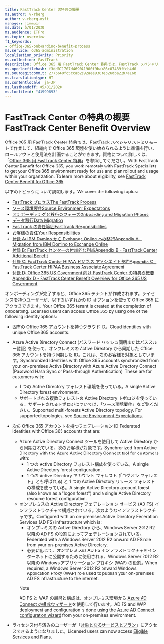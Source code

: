 ```yaml
---
title: FastTrack Center の特典の概要
ms.author: v-rberg
author: v-rberg-msft
manager: jimmuir
ms.date: 5/01/2020
ms.audience: ITPro
ms.topic: overview
f1_keywords:
- office-365-onboarding-benefit-process
ms.service: o365-administration
localization_priority: Priority
ms.collection: FastTrack
description: Office 365 用 FastTrack Center 特典では、FastTrack スペシャリストとリモートで作業して、組織内で Office 365 環境を使い始められるように準備を行い、ロールアウトと使用法を計画することができます。資格について詳しくは、「Office 365 用 FastTrack Center 特典」を参照してください。
ms.openlocfilehash: f3dd071707d469041900f9bab86c07489ffcb4d0
ms.sourcegitcommit: 2775660fc5ccab2e92aee9383e326dba22b7a16b
ms.translationtype: HT
ms.contentlocale: ja-JP
ms.lasthandoff: 05/01/2020
ms.locfileid: "43999893"
---
```

# <a name="fasttrack-center-benefit-overview"></a><span data-ttu-id="cf92e-104">FastTrack Center の特典の概要</span><span class="sxs-lookup"><span data-stu-id="cf92e-104">FastTrack Center Benefit Overview</span></span>

<span data-ttu-id="cf92e-p102">Office 365 用 FastTrack Center 特典では、FastTrack スペシャリストとリモートで作業して、組織内で Office 365 環境を使い始められるように準備を行い、ロールアウトと使用法を計画することができます。資格について詳しくは、「[Office 365 用 FastTrack Center 特典](O365-fasttrack-benefit-for-office-365.md)」を参照してください。</span><span class="sxs-lookup"><span data-stu-id="cf92e-p102">With FastTrack Center Benefit for Office 365, you work remotely with FastTrack Specialists to get your Office 365 environment ready for use and plan rollout and usage within your organization. To learn more about eligibility, see [FastTrack Center Benefit for Office 365](O365-fasttrack-benefit-for-office-365.md).</span></span>
  
<span data-ttu-id="cf92e-107">以下のトピックについて説明します。</span><span class="sxs-lookup"><span data-stu-id="cf92e-107">We cover the following topics:</span></span>
- [<span data-ttu-id="cf92e-108">FastTrack プロセス</span><span class="sxs-lookup"><span data-stu-id="cf92e-108">The FastTrack Process</span></span>](O365-fasttrack-process.md) 
- [<span data-ttu-id="cf92e-109">ソース環境要件</span><span class="sxs-lookup"><span data-stu-id="cf92e-109">Source Environment Expectations</span></span>](O365-source-environment-expectations.md)
- [<span data-ttu-id="cf92e-110">オンボーディングと移行のフェーズ</span><span class="sxs-lookup"><span data-stu-id="cf92e-110">Onboarding and Migration Phases</span></span>](O365-onboarding-and-migration.md)
- [<span data-ttu-id="cf92e-111">データ移行</span><span class="sxs-lookup"><span data-stu-id="cf92e-111">Data Migration</span></span>](O365-data-migration.md)
- [<span data-ttu-id="cf92e-112">FastTrack の責任範囲</span><span class="sxs-lookup"><span data-stu-id="cf92e-112">FastTrack Responsibilities</span></span>](O365-fasttrack-responsibilities.md)
- [<span data-ttu-id="cf92e-113">お客様の責任</span><span class="sxs-lookup"><span data-stu-id="cf92e-113">Your Responsibilities</span></span>](O365-your-responsibilities.md) 
- [<span data-ttu-id="cf92e-114">付録 A: IBM Domino から Exchange Online への移行</span><span class="sxs-lookup"><span data-stu-id="cf92e-114">Appendix A - Migration from IBM Domino to Exchange Online</span></span>](O365-from-ibm-domino-to-exchange-online.md)
- [<span data-ttu-id="cf92e-115">付録 B: FastTrack センターの付加的な利点</span><span class="sxs-lookup"><span data-stu-id="cf92e-115">Appendix B - FastTrack Center Additional Benefit</span></span>](O365-fasttrack-additional-benefits.md)
- [<span data-ttu-id="cf92e-116">付録 C: FastTrack Center HIPAA ビジネス アソシエイト契約</span><span class="sxs-lookup"><span data-stu-id="cf92e-116">Appendix C - FastTrack Center HIPAA Business Associate Agreement</span></span>](O365-hipaa-business-associate-agreement.md)
- [<span data-ttu-id="cf92e-117">付録 D: Office 365 US Government 向け FastTrack Center の特典の概要</span><span class="sxs-lookup"><span data-stu-id="cf92e-117">Appendix D - FastTrack Center Benefit Overview for Office 365 US Government</span></span>](US-Gov-appendix-overview.md)
    
<span data-ttu-id="cf92e-p103">オンボーディングが完了すると、Office 365 テナントが作成されます。ライセンスを持つユーザーが、以下のいずれかの ID オプションを使って Office 365 にアクセスできます。</span><span class="sxs-lookup"><span data-stu-id="cf92e-p103">Your Office 365 tenant is created at the completion of onboarding. Licensed users can access Office 365 by using one of the following identity options:</span></span>
- <span data-ttu-id="cf92e-120">固有の Office 365 アカウントを持つクラウド ID。</span><span class="sxs-lookup"><span data-stu-id="cf92e-120">Cloud identities with unique Office 365 accounts.</span></span>
- <span data-ttu-id="cf92e-p104">Azure Active Directory Connect (パスワード ハッシュ同期またはパススルー認証) を使って、オンプレミスの Active Directory から同期した Office 365 アカウントを持つ同期した ID。これは、次のお客様を対象としています。</span><span class="sxs-lookup"><span data-stu-id="cf92e-p104">Synchronized Identities with Office 365 accounts synchronized from your on-premises Active Directory with Azure Active Directory Connect (Password Hash Sync or Pass-through Authentication). These are for customers with:</span></span>
  - <span data-ttu-id="cf92e-123">1 つの Active Directory フォレスト環境を使っている。</span><span class="sxs-lookup"><span data-stu-id="cf92e-123">A single Active Directory forest environment.</span></span>
  - <span data-ttu-id="cf92e-p105">サポートされる複数フォレストの Active Directory トポロジを使っている。サポートされるトポロジについては、「[ソース環境要件](O365-source-environment-expectations.md)」をご覧ください。</span><span class="sxs-lookup"><span data-stu-id="cf92e-p105">Supported multi-forests Active Directory topology. For supported topologies, see [Source Environment Expectations](O365-source-environment-expectations.md).</span></span>
- <span data-ttu-id="cf92e-126">次の Office 365 アカウントを持つフェデレーション ID:</span><span class="sxs-lookup"><span data-stu-id="cf92e-126">Federated identities with Office 365 accounts that are:</span></span>
  - <span data-ttu-id="cf92e-127">Azure Active Directory Connect ツールを使用して Active Directory から同期されている、次のお客様が対象です。</span><span class="sxs-lookup"><span data-stu-id="cf92e-127">Synchronized from Active Directory with the Azure Active Directory Connect tool for customers with:</span></span>
      - <span data-ttu-id="cf92e-128">1 つの Active Directory フォレスト構成を使っている。</span><span class="sxs-lookup"><span data-stu-id="cf92e-128">A single Active Directory forest configuration.</span></span>
      - <span data-ttu-id="cf92e-129">1 つの Active Directory アカウント フォレスト (「ログオン フォレスト」とも呼ばれる) と 1 つの Active Directory リソース フォレストの構成を使っている。</span><span class="sxs-lookup"><span data-stu-id="cf92e-129">A single Active Directory account forest (also known as a "logon forest") and a single Active Directory resource forest configuration.</span></span>
  - <span data-ttu-id="cf92e-130">オンプレミスの Active Directory フェデレーション サービス (AD FS) インフラストラクチャで構成されている。次のようなインフラストラクチャです。</span><span class="sxs-lookup"><span data-stu-id="cf92e-130">Configured with an on-premises Active Directory Federation Services (AD FS) infrastructure which is:</span></span>
      - <span data-ttu-id="cf92e-131">オンプレミスの Active Directory から、Windows Server 2012 R2 以降の AD FS の役割によってフェデレーションされている。</span><span class="sxs-lookup"><span data-stu-id="cf92e-131">Federated with a Windows Server 2012 R2 onward AD FS role from your on-premises Active Directory.</span></span>
      - <span data-ttu-id="cf92e-132">必要に応じて、オンプレミスの AD FS インフラストラクチャをインターネットに公開するために使用される、Windows Server 2012 R2 以降の Windows アプリケーション プロキシ (WAP) の役割。</span><span class="sxs-lookup"><span data-stu-id="cf92e-132">When required, a Windows Server 2012 R2 onward Windows Application Proxy (WAP) role used to publish your on-premises AD FS infrastructure to the internet.</span></span>
    > [!NOTE]
    > <span data-ttu-id="cf92e-133">AD FS と WAP の展開と構成は、オンプレミス環境から [Azure AD Connect の構成ウィザード](https://go.microsoft.com/fwlink/?linkid=844794)を使用して行います。</span><span class="sxs-lookup"><span data-stu-id="cf92e-133">AD FS and WAP deployment and configuration is done using the [Azure AD Connect configuration wizard](https://go.microsoft.com/fwlink/?linkid=844794) from your on-premises environment.</span></span> 
  
- <span data-ttu-id="cf92e-134">ライセンス付与済みのユーザーが「[対象となるサービスとプラン](M365-eligible-services-and-plans.md)」にアクセスできるようになりました。</span><span class="sxs-lookup"><span data-stu-id="cf92e-134">Licensed users can now access [Eligible Services and Plans](M365-eligible-services-and-plans.md).</span></span>

